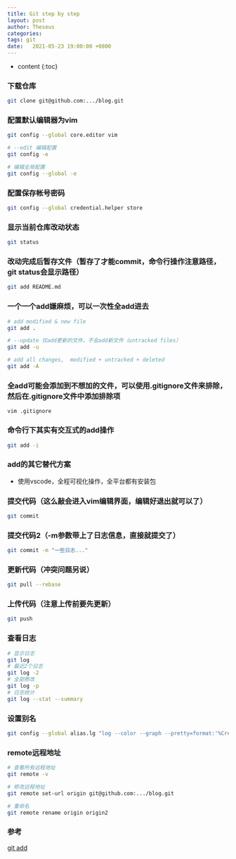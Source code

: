 ```yaml
---
title: Git step by step
layout: post
author: Theseus
categories: 
tags: git
date:   2021-05-23 19:00:00 +0800
---
```


* content
{:toc}



### 下载仓库
``` bash
git clone git@github.com:.../blog.git
```

### 配置默认编辑器为vim
``` bash
git config --global core.editor vim

# --edit 编辑配置
git config -e

# 编辑全局配置
git config --global -e
```

### 配置保存帐号密码
``` bash
git config --global credential.helper store
```

### 显示当前仓库改动状态
``` bash
git status
```

### 改动完成后暂存文件（暂存了才能commit，命令行操作注意路径，git status会显示路径）
``` bash
git add README.md
```

### 一个一个add嫌麻烦，可以一次性全add进去
``` bash
# add modified & new file
git add .

# --update 仅add更新的文件，不会add新文件（untracked files）
git add -u

# add all changes,  modified + untracked + deleted
git add -A
```

### 全add可能会添加到不想加的文件，可以使用.gitignore文件来排除，然后在.gitignore文件中添加排除项
```
vim .gitignore
```

### 命令行下其实有交互式的add操作
``` bash
git add -i
```

### add的其它替代方案
* 使用vscode，全程可视化操作，全平台都有安装包


### 提交代码（这么敲会进入vim编辑界面，编辑好退出就可以了）
``` bash
git commit
```

### 提交代码2（-m参数带上了日志信息，直接就提交了）
``` bash
git commit -m "一些日志..."
```

### 更新代码（冲突问题另说）
``` bash
git pull --rebase
```

### 上传代码（注意上传前要先更新）
``` bash
git push
```

### 查看日志
``` bash
# 显示日志
git log
# 最近2个日志
git log -2
# 全部修改
git log -p
# 日志统计
git log --stat --summary 
```

### 设置别名
``` bash
git config --global alias.lg "log --color --graph --pretty=format:'%Cred%h%Creset -%C(yellow)%d%Creset %s %Cgreen(%cr) %C(bold blue)&lt;%an&gt;%Creset' --abbrev-commit"  
```

### remote远程地址
``` bash
# 查看所有远程地址
git remote -v

# 修改远程地址
git remote set-url origin git@github.com:.../blog.git

# 重命名
git remote rename origin origin2
```

### 参考
[git add](https://git-scm.com/docs/git-add)